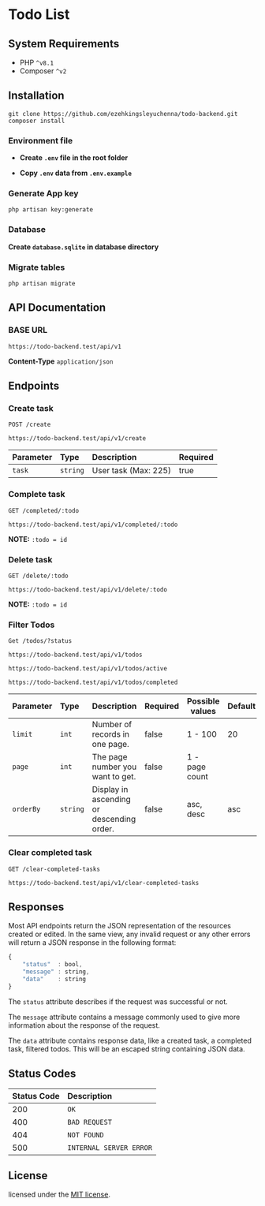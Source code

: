 # Todo List

## System Requirements
- PHP `^v8.1`
- Composer `^v2`

## Installation

```
git clone https://github.com/ezehkingsleyuchenna/todo-backend.git
composer install
```

### Environment file
- **Create `.env` file in the root folder**

- **Copy `.env` data from `.env.example`**

### Generate App key
```
php artisan key:generate
```

### Database

**Create `database.sqlite` in database directory**

### Migrate tables
```
php artisan migrate
```

## API Documentation
### BASE URL
```http request
https://todo-backend.test/api/v1
```
**Content-Type** `application/json`

## Endpoints

### Create task
`POST /create`
```http request
https://todo-backend.test/api/v1/create
```

| Parameter | Type     | Description          | Required |
|:----------|:---------|:---------------------|----------|
| `task`    | `string` | User task (Max: 225) | true     |

### Complete task
`GET /completed/:todo`
```http request
https://todo-backend.test/api/v1/completed/:todo
```
**NOTE:** `:todo = id`

### Delete task
`GET /delete/:todo`
```http request
https://todo-backend.test/api/v1/delete/:todo
```
**NOTE:** `:todo = id`

### Filter Todos
`Get /todos/?status`
```http request
https://todo-backend.test/api/v1/todos
```
```http request
https://todo-backend.test/api/v1/todos/active
```
```http request
https://todo-backend.test/api/v1/todos/completed
```

| Parameter | Type     | Description                               | Required | Possible values | Default |
|:----------|:---------|:------------------------------------------|----------|-----------------|:--------|
| `limit`   | `int`    | Number of records in one page.            | false    | 1 - 100         | 20      |
| `page`    | `int`    | The page number you want to get.          | false    | 1 - page count  |         |
| `orderBy` | `string` | Display in ascending or descending order. | false    | asc, desc       | asc     |

### Clear completed task
`GET /clear-completed-tasks`
```http request
https://todo-backend.test/api/v1/clear-completed-tasks
```


## Responses

Most API endpoints return the JSON representation of the resources created or edited. In the same view, any invalid request or any other errors will return a JSON
response in the following format:

```javascript
{
    "status"  : bool,
    "message" : string,
    "data"    : string
}
```

The `status` attribute describes if the request was successful or not.

The `message` attribute contains a message commonly used to give more information about the response of the request.

The `data` attribute contains response data, like a created task, a completed task, filtered todos. This will be an escaped string containing JSON data.

## Status Codes

| Status Code | Description             |
|:------------|:------------------------|
| 200         | `OK`                    |
| 400         | `BAD REQUEST`           |
| 404         | `NOT FOUND`             |
| 500         | `INTERNAL SERVER ERROR` |

## License

licensed under the [MIT license](https://opensource.org/licenses/MIT).

